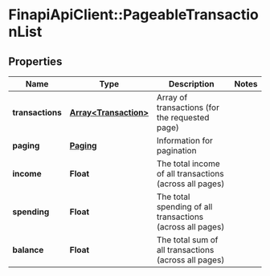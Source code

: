 # FinapiApiClient::PageableTransactionList

## Properties
Name | Type | Description | Notes
------------ | ------------- | ------------- | -------------
**transactions** | [**Array&lt;Transaction&gt;**](Transaction.md) | Array of transactions (for the requested page) | 
**paging** | [**Paging**](Paging.md) | Information for pagination | 
**income** | **Float** | The total income of all transactions (across all pages) | 
**spending** | **Float** | The total spending of all transactions (across all pages) | 
**balance** | **Float** | The total sum of all transactions (across all pages) | 



